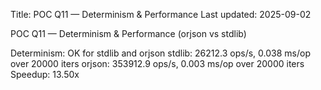 Title: POC Q11 — Determinism & Performance
Last updated: 2025-09-02

POC Q11 — Determinism & Performance (orjson vs stdlib)

Determinism: OK for stdlib and orjson
stdlib: 26212.3 ops/s, 0.038 ms/op over 20000 iters
orjson: 353912.9 ops/s, 0.003 ms/op over 20000 iters
Speedup: 13.50x
